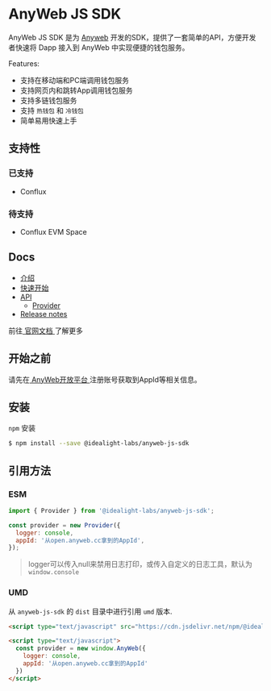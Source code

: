 # AnyWeb JS SDK

AnyWeb JS SDK 是为 [Anyweb](https://anyweb.cc) 开发的SDK，提供了一套简单的API，方便开发者快速将 Dapp 接入到 AnyWeb 中实现便捷的钱包服务。

Features:

* 支持在移动端和PC端调用钱包服务
* 支持网页内和跳转App调用钱包服务
* 支持多链钱包服务
* 支持 ` 热钱包 ` 和 ` 冷钱包 `
* 简单易用快速上手

## 支持性

### 已支持

* Conflux

### 待支持

* Conflux EVM Space

## Docs

* [介绍](https://wiki.anyweb.cc/docs/intro)
* [快速开始](https://wiki.anyweb.cc/docs/quick_start)
* [API](https://wiki.anyweb.cc/docs/API/modules)
    * [Provider](https://wiki.anyweb.cc/docs/API/classes/default)
* [Release notes](https://wiki.anyweb.cc/docs/CHANGELOG)

前往[ 官网文档 ](https://wiki.anyweb.cc)了解更多

## 开始之前

请先在[ AnyWeb开放平台 ](https://open.anyweb.cc)注册账号获取到AppId等相关信息。

## 安装

` npm ` 安装

```sh
$ npm install --save @idealight-labs/anyweb-js-sdk
```

## 引用方法

### ESM

```javascript
import { Provider } from '@idealight-labs/anyweb-js-sdk';

const provider = new Provider({
  logger: console,
  appId: '从open.anyweb.cc拿到的AppId',
});
```

> logger可以传入null来禁用日志打印，或传入自定义的日志工具，默认为`window.console`

### UMD

从 `anyweb-js-sdk` 的 `dist` 目录中进行引用 `umd` 版本.

```html
<script type="text/javascript" src="https://cdn.jsdelivr.net/npm/@idealight-labs/anyweb-js-sdk@latest/dist/anyweb-js-sdk.umd.min.js"></script>

<script type="text/javascript">
  const provider = new window.AnyWeb({
    logger: console,
    appId: '从open.anyweb.cc拿到的AppId'
  })
</script>
```
